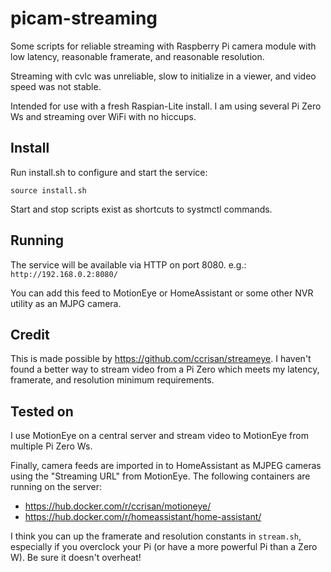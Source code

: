 # picam-streaming

Some scripts for reliable streaming with Raspberry Pi camera module with low
latency, reasonable framerate, and reasonable resolution.

Streaming with cvlc was unreliable, slow to initialize in a viewer, and video
speed was not stable.

Intended for use with a fresh Raspian-Lite install. I am using several Pi Zero
Ws and streaming over WiFi with no hiccups.

## Install

Run install.sh to configure and start the service:

    source install.sh

Start and stop scripts exist as shortcuts to systmctl commands.

## Running

The service will be available via HTTP on port 8080. e.g.:
`http://192.168.0.2:8080/`

You can add this feed to MotionEye or HomeAssistant or some other NVR utility
as an MJPG camera.

## Credit

This is made possible by https://github.com/ccrisan/streameye. I haven't found
a better way to stream video from a Pi Zero which meets my latency, framerate,
and resolution minimum requirements.

## Tested on

I use MotionEye on a central server and stream video to MotionEye from multiple
Pi Zero Ws.

Finally, camera feeds are imported in to HomeAssistant as MJPEG cameras using
the "Streaming URL" from MotionEye. The following containers are running on the
server:

* https://hub.docker.com/r/ccrisan/motioneye/
* https://hub.docker.com/r/homeassistant/home-assistant/

I think you can up the framerate and resolution constants in `stream.sh`,
especially if you overclock your Pi (or have a more powerful Pi than a Zero
W). Be sure it doesn't overheat!
